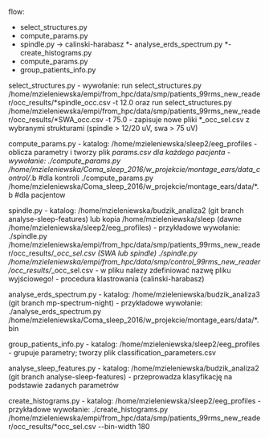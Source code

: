 flow:
-  select_structures.py
-  compute_params.py 
-  spindle.py  -> calinski-harabasz
*- analyse_erds_spectrum.py
*- create_histograms.py
-  compute_params.py
-  group_patients_info.py


select_structures.py
	- wywołanie:
		run select_structures.py /home/mzieleniewska/empi/from_hpc/data/smp/patients_99rms_new_reader/occ_results/*spindle_occ.csv -t 12.0
	oraz
		run select_structures.py /home/mzieleniewska/empi/from_hpc/data/smp/patients_99rms_new_reader/occ_results/*SWA_occ.csv -t 75.0
	- zapisuje nowe pliki *_occ_sel.csv z wybranymi strukturami (spindle > 12/20 uV, swa > 75 uV)

compute_params.py
	- katalog: /home/mzieleniewska/sleep2/eeg_profiles
	- oblicza parametry i tworzy plik *params.csv dla każdego pacjenta
	- wywołanie:
		./compute_params.py /home/mzieleniewska/Coma_sleep_2016/w_projekcie/montage_ears/data_control/*.b #dla kontroli
		./compute_params.py /home/mzieleniewska/Coma_sleep_2016/w_projekcie/montage_ears/data/*.b 		  #dla pacjentow

spindle.py
	- katalog: /home/mzieleniewska/budzik_analiza2 (git branch analyse-sleep-features) lub kopia /home/mzieleniewska/sleep (dawne /home/mzieleniewska/sleep2/eeg_profiles)
	- przykładowe wywołanie:
		./spindle.py /home/mzieleniewska/empi/from_hpc/data/smp/patients_99rms_new_reader/occ_results/*<structure>_occ_sel.csv  (SWA lub spindle)
		./spindle.py /home/mzieleniewska/empi/from_hpc/data/smp/control_99rms_new_reader/occ_results/*<structure>_occ_sel.csv
	- w pliku nalezy zdefiniować nazwę pliku wyjściowego!
	- procedura klastrowania (calinski-harabasz)

analyse_erds_spectrum.py
	- katalog: /home/mzieleniewska/budzik_analiza3 (git branch mp-spectrum-night)
	- przykładowe wywołanie:
		./analyse_erds_spectrum.py /home/mzieleniewska/Coma_sleep_2016/w_projekcie/montage_ears/data/*.bin

group_patients_info.py
	- katalog: /home/mzieleniewska/sleep2/eeg_profiles
	- grupuje parametry; tworzy plik classification_parameters.csv	

analyse_sleep_features.py
	- katalog: /home/mzieleniewska/budzik_analiza2 (git branch analyse-sleep-features)
	- przeprowadza klasyfikację na podstawie zadanych parametrów
	
create_histograms.py
	- katalog: /home/mzieleniewska/sleep2/eeg_profiles
	- przykładowe wywołanie:
		./create_histograms.py /home/mzieleniewska/empi/from_hpc/data/smp/patients_99rms_new_reader/occ_results/*occ_sel.csv --bin-width 180






